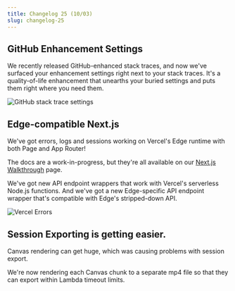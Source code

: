 ```yaml
---
title: Changelog 25 (10/03)
slug: changelog-25
---
```


## GitHub Enhancement Settings

We recently released GitHub-enhanced stack traces, and now we've surfaced your enhancement settings right next to your stack traces. It's a quality-of-life enhancement that unearths your buried settings and puts them right where you need them.

![GitHub stack trace settings](/images/changelog/25/github-stacktrace-settings.jpg)

## Edge-compatible Next.js

We've got errors, logs and sessions working on Vercel's Edge runtime with both Page and App Router!

The docs are a work-in-progress, but they're all available on our [Next.js Walkthrough](https://www.highlight.io/docs/getting-started/5_fullstack-frameworks/next-js) page.

We've got new API endpoint wrappers that work with Vercel's serverless Node.js functions. And we've got a new Edge-specific API endpoint wrapper that's compatible with Edge's stripped-down API.

![Vercel Errors](/images/changelog/25/vercel-errors.webp)

## Session Exporting is getting easier.

Canvas rendering can get huge, which was causing problems with session export.

We're now rendering each Canvas chunk to a separate mp4 file so that they can export within Lambda timeout limits.

<EmbeddedVideo 
  src="https://www.loom.com/embed/2ea8b9c3f43d451285536410aa9cf325?sid=21bc2304-f230-4f50-9c8f-266e12c5fe80"
  title="Session Export"
  allow="accelerometer; autoplay; clipboard-write; encrypted-media; gyroscope; picture-in-picture; web-share"
/>


